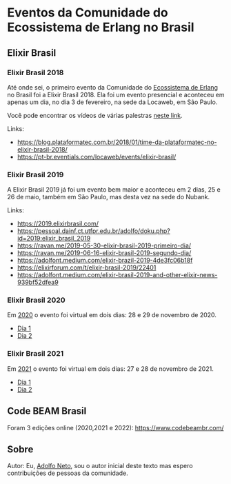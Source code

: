 # Eventos da Comunidade do Ecossistema de Erlang no Brasil


## Elixir Brasil


### Elixir Brasil 2018

Até onde sei, o primeiro evento da Comunidade do [Ecossistema de Erlang](https://erlef.org/) no Brasil foi a Elixir Brasil 2018. Ela foi um evento presencial e aconteceu em apenas um dia, no dia 3 de fevereiro, na sede da Locaweb, em São Paulo. 

Você pode encontrar os vídeos de várias palestras [neste link](https://pt-br.eventials.com/locaweb/events/elixir-brasil/).

Links:

-   <https://blog.plataformatec.com.br/2018/01/time-da-plataformatec-no-elixir-brasil-2018/>
-   <https://pt-br.eventials.com/locaweb/events/elixir-brasil/>

### Elixir Brasil 2019

A Elixir Brasil 2019 já foi um evento bem maior e aconteceu em 2 dias, 25 e 26 de maio, também em São Paulo, mas desta vez na sede do Nubank.

Links:

-   <https://2019.elixirbrasil.com/>
-   <https://pessoal.dainf.ct.utfpr.edu.br/adolfo/doku.php?id=2019:elixir_brasil_2019>
-   <https://ravan.me/2019-05-30-elixir-brasil-2019-primeiro-dia/>
-   <https://ravan.me/2019-06-16-elixir-brasil-2019-segundo-dia/>
-   <https://adolfont.medium.com/elixir-brazil-2019-4de3fc06b18f>
-   <https://elixirforum.com/t/elixir-brasil-2019/22401>
-   <https://adolfont.medium.com/elixir-brasil-2019-and-other-elixir-news-939bf52dfea9>

### Elixir Brasil 2020

Em [2020](https://2020.elixirbrasil.com/) o evento foi virtual em dois dias: 28 e 29 de novembro de 2020.

- [Dia 1](https://www.youtube.com/watch?v=bG8J9I2XPso)
- [Dia 2](https://www.youtube.com/watch?v=umFAsOYZrqQ)


### Elixir Brasil 2021

Em [2021](https://2021.elixirbrasil.com/pt/) o evento foi virtual em dois dias: 27 e 28 de novembro de 2021.

- [Dia 1](https://www.youtube.com/watch?v=QJiLO5G3xJs)
- [Dia 2](https://www.youtube.com/watch?v=k1LBN7bFApE)


## Code BEAM Brasil

Foram 3 edições online (2020,2021 e 2022): <https://www.codebeambr.com/>














## Sobre


Autor: Eu, [Adolfo Neto](https://adolfont.github.io/), sou o autor inicial deste texto mas espero contribuições de pessoas da comunidade.
